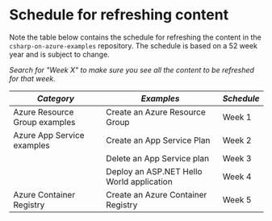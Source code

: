 # Schedule for refreshing content

Note the table below contains the schedule for refreshing the content in the `csharp-on-azure-examples` repository. The schedule is based on a 52 week year and is subject to change. 

_Search for "Week X" to make sure you see all the content to be refreshed for that week._

| *Category* | *Examples* | *Schedule* |
|----------|-------|----------|
| Azure Resource Group examples | Create an Azure Resource Group | Week 1 |
| Azure App Service examples | Create an App Service Plan | Week 2 |
| | Delete an App Service plan | Week 3 |
| | Deploy an ASP.NET Hello World application | Week 4 |
| Azure Container Registry | Create an Azure Container Registry | Week 5 |
